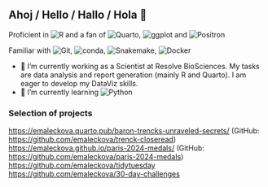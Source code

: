 ## Ahoj / Hello / Hallo / Hola 👋

Proficient in ![R](https://img.shields.io/badge/-R-2C3038?&logo=R&logoColor=%23A790DBFF) and a fan of ![Quarto](https://img.shields.io/badge/-Quarto-2C3038?&logo=quarto&logoColor=%23A790DBFF), ![ggplot](https://img.shields.io/badge/-ggplot-2C3038?&logo=ggplot&logoColor=%23A790DBFF) and ![Positron](https://img.shields.io/badge/-Positron-2C3038?&logo=positron&logoColor=%23A790DBFF)

Familiar with ![Git](https://img.shields.io/badge/-Git-2C3038?&logo=git&logoColor=%23A790DBFF), ![conda](https://img.shields.io/badge/-anaconda-2C3038?&logo=anaconda&logoColor=%23A790DBFF), ![Snakemake](https://img.shields.io/badge/-snakemake-2C3038?&logo=snakemake&logoColor=%23A790DBFF), ![Docker](https://img.shields.io/badge/-docker-2C3038?&logo=docker&logoColor=%23A790DBFF)

- 🔭 I’m currently working as a Scientist at Resolve BioSciences. My tasks are data analysis and report generation (mainly R and Quarto). I am eager to develop my DataViz skills.
- 🌱 I’m currently learning ![Python](https://img.shields.io/badge/-Python-2C3038?&logo=python&logoColor=%23A790DBFF)

### Selection of projects

https://emaleckova.quarto.pub/baron-trencks-unraveled-secrets/ (GitHub: https://github.com/emaleckova/trenck-closeread)  
https://emaleckova.github.io/paris-2024-medals/ (GitHub: https://github.com/emaleckova/paris-2024-medals)  
https://github.com/emaleckova/tidytuesday  
https://github.com/emaleckova/30-day-challenges  


<!--
**emaleckova/emaleckova** is a ✨ _special_ ✨ repository because its `README.md` (this file) appears on your GitHub profile.

Here are some ideas to get you started:

- 🔭 I’m currently working on ...
- 🌱 I’m currently learning ...
- 👯 I’m looking to collaborate on ...
- 🤔 I’m looking for help with ...
- 💬 Ask me about ...
- 📫 How to reach me: ...
- 😄 Pronouns: ...
- ⚡ Fun fact: ...
-->
